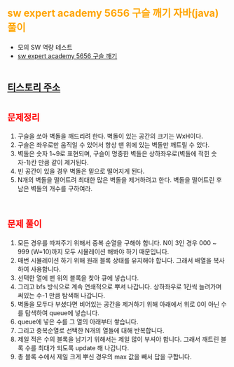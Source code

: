 # <span style="color: orange; font-weight:bold; font-size:17pt">sw expert academy 5656 구슬 깨기 자바(java)  풀이</span>
- 모의 SW 역량 테스트
- [sw expert academy 5656 구슬 깨기](https://swexpertacademy.com/main/code/problem/problemDetail.do?contestProbId=AWXRQm6qfL0DFAUo)
<br><br>

## [티스토리 주소](https://hoho325.tistory.com/)

# <span style="color: red; font-weight:bold; font-size:15pt">문제정리</span>
1. 구슬을 쏘아 벽돌을 깨드리려 한다. 벽돌이 있는 공간의 크기는 WxH이다.
2. 구슬은 좌우로만 움직일 수 있어서 항상 맨 위에 있는 벽돌만 깨트릴 수 있다.
3. 벽돌은 숫자 1~9로 표현되며, 구슬이 명중한 벽돌은 상하좌우로(벽돌에 적힌 숫자-1)칸 만큼 같이 제거된다.
4. 빈 공간이 있을 경우 벽돌은 밑으로 떨어지게 된다.
5. N개의 벽돌을 떨어트려 최대한 많은 벽돌을 제거하려고 한다. 벽돌을 떨어트린 후 남은 벽돌의 개수를 구하여라.
<br><br>

# <span style="color: red; font-weight:bold; font-size:15pt">문제 풀이</span>
1. 모든 경우를 따져주기 위해서 중복 순열을 구해야 합니다. N이 3인 경우 000 ~ 999 (W=10)까지 모두 시뮬레이션 해봐야 하기 때문입니다.
2. 매번 시뮬레이션 하기 위해 원래 블록 상태를 유지해야 합니다. 그래서 배열을 복사하여 사용합니다.
3. 선택한 열에 맨 위의 블록을 찾아 큐에 넣습니다.
4. 그리고 bfs 방식으로 계속 연쇄적으로 뿌셔 나갑니다. 상하좌우로 1칸씩 늘려가며 써있는 수-1 만큼 탐색해 나갑니다.
5. 벽돌을 모두다 부셨다면 비어있는 공간을 제거하기 위해 아래에서 위로 0이 아닌 수를 탐색하여 queue에 넣습니다.
6. queue에 넣은 수를 그 열의 아래부터 쌓습니다.
7. 그리고 중복순열로 선택한 N개의 열들에 대해 반복합니다.
8. 제일 적은 수의 블록을 남기기 위해서는 제일 많이 부셔야 합니다. 그래서 깨트린 블록 수를 최대가 되도록 update 해 나갑니다.
9. 총 블록 수에서 제일 크게 뿌신 경우의 max 값을 빼서 답을 구합니다.